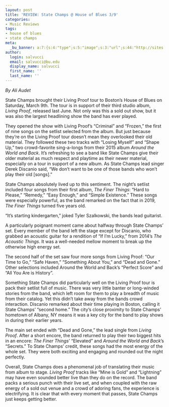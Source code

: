 ```yaml
---
layout: post
title: 'REVIEW: State Champs @ House of Blues 3/9'
categories:
- Music Reviews
tags:
- house of blues
- state champs
meta:
  _bu_banner: a:7:{s:4:"type";s:5:"image";s:3:"url";s:44:"http://sites.bu.edu/wtbu/files/2019/03/State-Champs-Upset-1.jpg";s:3:"alt";s:0:"";s:7:"post_id";s:4:"4008";s:4:"html";s:0:"";s:8:"position";s:12:"contentWidth";s:7:"caption";s:0:"";}
author:
  login: salvucci
  email: salvucci@bu.edu
  display_name: salvucci
  first_name: ''
  last_name: ''
---
```

_By Ali Audet_

State Champs brought their Living Proof tour to Boston’s House of Blues on Saturday, March 9th. The tour is in support of their third studio album, _Living Proof_, released last June. Not only was this a sold out show, but it was also the largest headlining show the band has ever played.

They opened the show with Living Proof’s “Criminal” and “Frozen,” the first of nine songs on the setlist selected from the album. But just because they’re on the Living Proof tour doesn’t mean they overlooked their old material. They followed these two tracks with “Losing Myself” and “Shape Up,” two crowd-favorite sing-a-longs from their 2015 album _Around the World and Back_. It’s refreshing to see a band like State Champs give their older material as much respect and playtime as their newer material, especially on a tour in support of a new album. As State Champs lead singer Derek Discanio said, “We don’t want to be one of those bands who won’t play their old \[songs\].”

State Champs absolutely lived up to this sentiment. The night’s setlist included four songs from their first album, _The Finer Things_: “Hard to Please,” “Remedy,” “Easy Enough,” and “Simple Existence.” These songs were especially powerful, as the band remarked on the fact that in 2019, _The Finer Things_ turned five years old.

“It’s starting kindergarten,” joked Tyler Szalkowski, the bands lead guitarist.

A particularly poignant moment came about halfway through State Champs’ set. Every member of the band left the stage except for Discanio, who grabbed an acoustic guitar for a rendition of “If I’m Lucky,” from 2014’s _The Acoustic Things_. It was a well-needed mellow moment to break up the otherwise high energy set.

The second half of the set saw four more songs from Living Proof: “Our Time to Go,” “Safe Haven,” “Something About You,” and “Dead and Gone.” Other selections included Around the World and Back’s “Perfect Score” and “All You Are is History”.

Something State Champs did particularly well on the Living Proof tour is pack their setlist full of music. There was very little banter or long-winded stories from the band, which left room for them to play a breadth of music from their catalog. Yet this didn’t take away from the bands crowd interaction. Discanio remarked about their time playing in Boston, calling it State Champs’ “second home.” The city’s close proximity to State Champs’ hometown of Albany, NY means it was a key city for the band to play shows in during their earlier years.

The main set ended with “Dead and Gone,” the lead single from _Living Proof_. After a short encore, the band returned to play their two biggest hits in an encore: _The Finer Things_’ “Elevated” and _Around the World and Back_’s “Secrets.” To State Champs’ credit, these songs had the most energy of the whole set. They were both exciting and engaging and rounded out the night perfectly.

Overall, State Champs does a phenomenal job of translating their music from album to stage. _Living Proof_ tracks like “Mine is Gold” and “Lightning” may have even sounded better live than they do on the record. The band packs a serious punch with their live set, and when coupled with the raw energy of a sold out venue and a crowd of adoring fans, the experience is electrifying. It is clear that with every moment that passes, State Champs just keeps getting better.